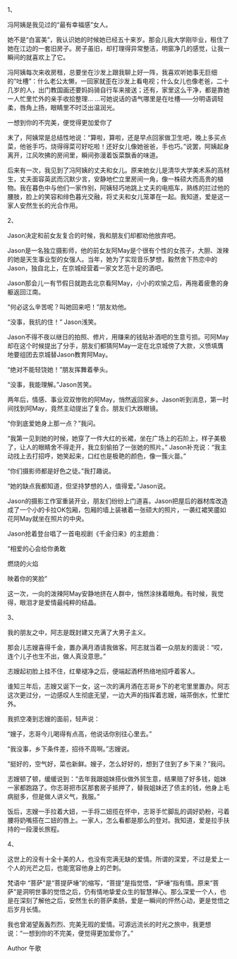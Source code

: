 1、

冯阿姨是我见过的“最有幸福感”女人。

她不是“白富美”，我认识她的时候她已经五十来岁。那会儿我大学刚毕业，租住了她在江边的一套旧房子。房子虽旧，却打理得异常整洁，明窗净几的感觉，让我一瞬间的就喜欢上了它。

冯阿姨每次来收房租，总要坐在沙发上跟我聊上好一阵，我喜欢听她事无巨细的“吐槽”：什么老公太懒，一回家就歪在沙发上看电视；什么女儿也像老爸，二十几岁的人，出门教国画还要妈妈骑自行车来接送；还有，家里这么干净，都是靠她一人忙里忙外的亲手收拾整理… …可她说话的语气哪里是在吐槽——分明语调轻柔，唇角上扬，眼睛里不时泛出温润光。

一想到你的不完美，便觉得更加爱你了

末了，阿姨常是总结性地说：“算啦，算啦，还是早点回家做卫生吧，晚上多买点菜，他爸手巧，烧得得菜可好吃啦！还好女儿像她爸爸，手也巧。”说罢，阿姨起身离开，江风吹拂的房间里，瞬间弥漫着饭菜飘香的味道。

后来有一次，我见到了冯阿姨的丈夫和女儿。原来她女儿是清华大学美术系的高材生，丈夫面容英武而沉默少言，安静地伫立里房间一角，像一株硕大而高贵的植物。我在暮色中与他们一家作别，阿姨轻巧地跳上丈夫的电瓶车，熟练的拦过他的腰肢，脸上的笑容和绯色暮光交融，将丈夫和女儿笼罩在一起。我知道，爱是这一家人安然生长的光合作用。

2、

Jason决定和前女友复合的时候，我和朋友们却都劝他放弃吧。

Jason是一名独立摄影师，他的前女友阿May是个很有个性的女孩子，大胆、泼辣的她是天生事业型的女强人。当年，她为了实现音乐梦想，毅然舍下热恋中的Jason，独自北上，在京城经营着一家文艺范十足的酒吧。

Jason那会儿一有节假日就跑去北京看阿May，小小的欢愉之后，再拖着疲惫的身躯返回江南。

“何必这么辛苦呢？叫她回来吧！”朋友劝他。

“没事，我抗的住！” Jason浅笑。

Jason不得不夜以继日的拍照、修片，用赚来的钱贴补酒吧的生意亏损。可阿May却在这个时候提出了分手，朋友们都猜阿May一定在北京城傍了大款，义愤填膺地要组团去京城替Jason教育阿May。

“绝对不能轻饶她！”朋友挥舞着拳头。

“没事，我能理解。”Jason苦笑。

两年后，情感、事业双双惨败的阿May，悄然返回家乡。Jason听到消息，第一时间找到阿May，竟然主动提出了复合。朋友们大跌眼镜。

“你到底爱她身上那一点？”我问。

“我第一见到她的时候，她穿了一件大红的长裙，坐在广场上的石阶上，样子美极了，让人的眼睛舍不得走开，我立刻偷拍了一张她的照片。” Jason补充说：“我主动找上去打招呼，她笑起来，口红也是极艳的颜色，像一簇火苗。”

“你们摄影师都是好色之徒。”我打趣说。

“她的缺点我都知道，但坚持梦想的人，值得爱。”Jason说。

Jason的摄影工作室重装开业，朋友们纷纷上门道喜。Jason把屋后的器材库改造成了一个小的卡拉OK包厢，包厢的墙上装裱着一张硕大的照片，一袭红裙笑靥如花阿May就坐在照片的中央。

Jason抢着登台唱了一首电视剧《千金归来》的主题曲：

“相爱的心会给你勇敢

燃烧的火焰

映着你的笑脸”

这一次，一向的泼辣阿May安静地挤在人群中，悄然涂抹着眼角。有时候，我觉得，眼泪才是爱情最纯粹的结晶。

3、

我的朋友之中，阿志是既封建又充满了大男子主义。

那会儿志嫂喜得千金，置办满月酒请我做客。阿志就当着一众朋友的面说：“哎，连个儿子也生不出，做人真没意思。”

志嫂起初脸上挂不住，红晕褪净之后，便端起酒杯热络地招呼着客人。

谁知三年后，志嫂又诞下一女，这一次的满月酒在志哥乡下的老宅里里置办。阿志这次更过分，一边感叹人生彻底无望，一边大声的指挥着志嫂，端茶倒水，忙里忙外。

我抓空凑到志嫂的面前，轻声说：

“嫂子，志哥今儿喝得有点高，他说话你别往心里去。”

“我没事，乡下条件差，招待不周啊。”志嫂说。

“挺好的，空气好，菜也新鲜。嫂子，怎么好好的，想到了住到了乡下来？”我问。

志嫂顿了顿，缓缓说到：“去年我跟姐妹搭伙做外贸生意，结果赔了好多钱，姐妹一家都跑路了。你志哥把市区那套房子抵押了，替我姐妹还了债主的钱，他身上毛病挺多，但是做人讲义气，我服。”

饭后，志嫂一手拉着大妞，一手将二妞揽在怀中，志哥手忙脚乱的调好奶粉，弓着腰将奶嘴搭在二妞的唇上。一家人，怎么看都是那么的登对。我知道，爱是拉手扶持的一段漫长旅程。

4、

这世上的没有十全十美的人，也没有完满无缺的爱情。所谓的深爱，不过是爱上一个人的光芒之后，也能宽容他身上的芒刺。

梵语中 “菩萨”是“菩提萨埵”的缩写，“菩提”是指觉悟，“萨埵”指有情。原来“菩萨”是洞明世事的觉悟之后，仍有情地挚爱众生的智慧禅心。那么深爱一个人，也是在深刻了解他之后，安然生长的菩萨柔肠，爱是一瞬间的怦然心动，更是觉悟之后岁月长情。

我也曾渴望轰轰烈烈、完美无瑕的爱情。可源远流长的时光之旅中，我更想说：“一想到你的不完美，便觉得更加爱你了。”

Author 午歌